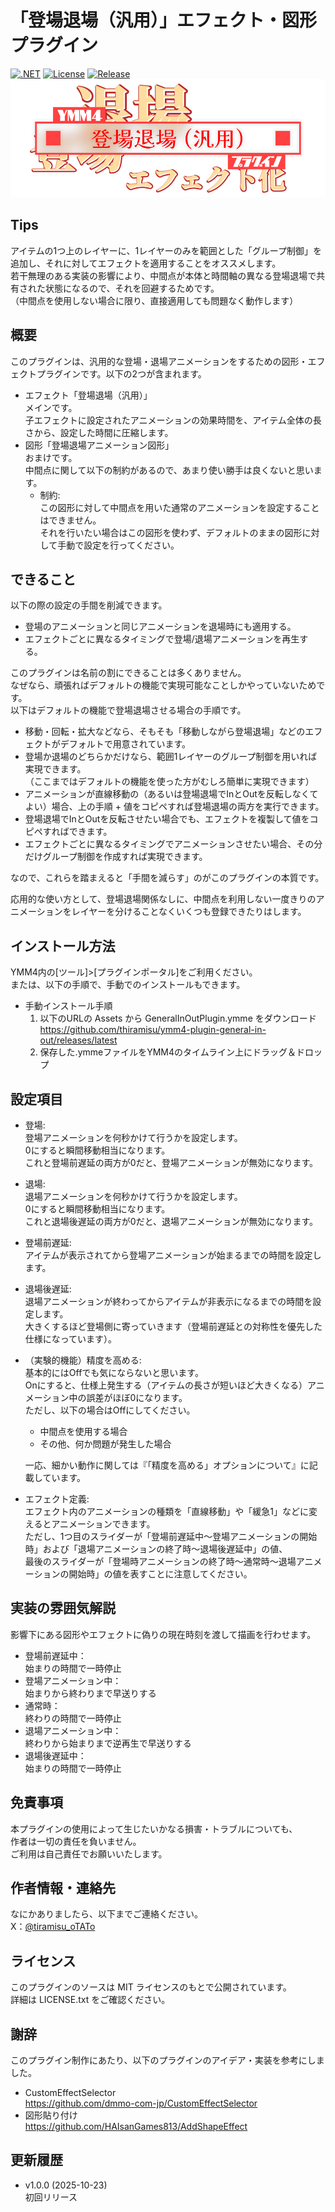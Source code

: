 ﻿# 「登場退場（汎用）」エフェクト・図形プラグイン
[![.NET](https://img.shields.io/badge/.NET-9.0-purple.svg)](#)
[![License](https://img.shields.io/badge/license-MIT-blue.svg)](LICENSE)
[![Release](https://img.shields.io/github/v/release/thiramisu/ymm4-plugin-general-in-out.svg)](https://github.com/thiramisu/ymm4-plugin-general-in-out/releases/latest)
![ロゴ](logo.png)

## Tips<br>
アイテムの1つ上のレイヤーに、1レイヤーのみを範囲とした「グループ制御」を追加し、それに対してエフェクトを適用することをオススメします。<br>
若干無理のある実装の影響により、中間点が本体と時間軸の異なる登場退場で共有された状態になるので、それを回避するためです。<br>
（中間点を使用しない場合に限り、直接適用しても問題なく動作します）

## 概要
このプラグインは、汎用的な登場・退場アニメーションをするための図形・エフェクトプラグインです。以下の2つが含まれます。<br>
- エフェクト「登場退場（汎用）」<br>
    メインです。<br>
    子エフェクトに設定されたアニメーションの効果時間を、アイテム全体の長さから、設定した時間に圧縮します。
- 図形「登場退場アニメーション図形」<br>
    おまけです。<br>
    中間点に関して以下の制約があるので、あまり使い勝手は良くないと思います。<br>
    - 制約:<br>
      この図形に対して中間点を用いた通常のアニメーションを設定することはできません。<br>
      それを行いたい場合はこの図形を使わず、デフォルトのままの図形に対して手動で設定を行ってください。<br>

## できること
以下の際の設定の手間を削減できます。
- 登場のアニメーションと同じアニメーションを退場時にも適用する。<br>
- エフェクトごとに異なるタイミングで登場/退場アニメーションを再生する。<br>

このプラグインは名前の割にできることは多くありません。<br>
なぜなら、頑張ればデフォルトの機能で実現可能なことしかやっていないためです。<br>
以下はデフォルトの機能で登場退場させる場合の手順です。
- 移動・回転・拡大などなら、そもそも「移動しながら登場退場」などのエフェクトがデフォルトで用意されています。
- 登場か退場のどちらかだけなら、範囲1レイヤーのグループ制御を用いれば実現できます。<br>
（ここまではデフォルトの機能を使った方がむしろ簡単に実現できます）
- アニメーションが直線移動の（あるいは登場退場でInとOutを反転しなくてよい）場合、上の手順 + 値をコピペすれば登場退場の両方を実行できます。
- 登場退場でInとOutを反転させたい場合でも、エフェクトを複製して値をコピペすればできます。
- エフェクトごとに異なるタイミングでアニメーションさせたい場合、その分だけグループ制御を作成すれば実現できます。

なので、これらを踏まえると「手間を減らす」のがこのプラグインの本質です。

応用的な使い方として、登場退場関係なしに、中間点を利用しない一度きりのアニメーションをレイヤーを分けることなくいくつも登録できたりはします。

## インストール方法
YMM4内の[ツール]>[プラグインポータル]をご利用ください。<br>
または、以下の手順で、手動でのインストールもできます。
- 手動インストール手順
  1. 以下のURLの Assets から GeneralInOutPlugin.ymme をダウンロード<br>
        https://github.com/thiramisu/ymm4-plugin-general-in-out/releases/latest
  2. 保存した.ymmeファイルをYMM4のタイムライン上にドラッグ＆ドロップ

## 設定項目

- 登場:<br>
    登場アニメーションを何秒かけて行うかを設定します。<br>
    0にすると瞬間移動相当になります。<br>
    これと登場前遅延の両方が0だと、登場アニメーションが無効になります。
- 退場:<br>
    退場アニメーションを何秒かけて行うかを設定します。<br>
    0にすると瞬間移動相当になります。<br>
    これと退場後遅延の両方が0だと、退場アニメーションが無効になります。
- 登場前遅延:<br>
    アイテムが表示されてから登場アニメーションが始まるまでの時間を設定します。
- 退場後遅延:<br>
    退場アニメーションが終わってからアイテムが非表示になるまでの時間を設定します。<br>
    大きくするほど登場側に寄っていきます（登場前遅延との対称性を優先した仕様になっています）。
- （実験的機能）精度を高める:<br>
    基本的にはOffでも気にならないと思います。<br>
    Onにすると、仕様上発生する（アイテムの長さが短いほど大きくなる）アニメーション中の誤差がほぼ0になります。<br>
    ただし、以下の場合はOffにしてください。
    - 中間点を使用する場合
    - その他、何か問題が発生した場合

    一応、細かい動作に関しては『「精度を高める」オプションについて』に記載しています。
- エフェクト定義:<br>
    エフェクト内のアニメーションの種類を「直線移動」や「緩急1」などに変えるとアニメーションできます。<br>
    ただし、1つ目のスライダーが「登場前遅延中～登場アニメーションの開始時」および「退場アニメーションの終了時～退場後遅延中」の値、<br>
    最後のスライダーが「登場時アニメーションの終了時～通常時～退場アニメーションの開始時」の値を表すことに注意してください。

## 実装の雰囲気解説
影響下にある図形やエフェクトに偽りの現在時刻を渡して描画を行わせます。
- 登場前遅延中：<br>
    始まりの時間で一時停止
- 登場アニメーション中：<br>
    始まりから終わりまで早送りする
- 通常時：<br>
    終わりの時間で一時停止
- 退場アニメーション中：<br>
    終わりから始まりまで逆再生で早送りする 
- 退場後遅延中：<br>
    始まりの時間で一時停止

## 免責事項
本プラグインの使用によって生じたいかなる損害・トラブルについても、<br>
作者は一切の責任を負いません。<br>
ご利用は自己責任でお願いいたします。

## 作者情報・連絡先
なにかありましたら、以下までご連絡ください。<br>
X：[@tiramisu_oTATo](https://x.com/tiramisu_oTATo)

## ライセンス
このプラグインのソースは MIT ライセンスのもとで公開されています。<br>
詳細は LICENSE.txt をご確認ください。

## 謝辞
このプラグイン制作にあたり、以下のプラグインのアイデア・実装を参考にしました。
- CustomEffectSelector<br>
    https://github.com/dmmo-com-jp/CustomEffectSelector
- 図形貼り付け<br>
    https://github.com/HAIsanGames813/AddShapeEffect

## 更新履歴
- v1.0.0 (2025-10-23)<br>
    初回リリース